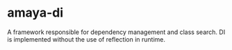 # amaya-di
A framework responsible for dependency management and class search. 
DI is implemented without the use of reflection in runtime.

